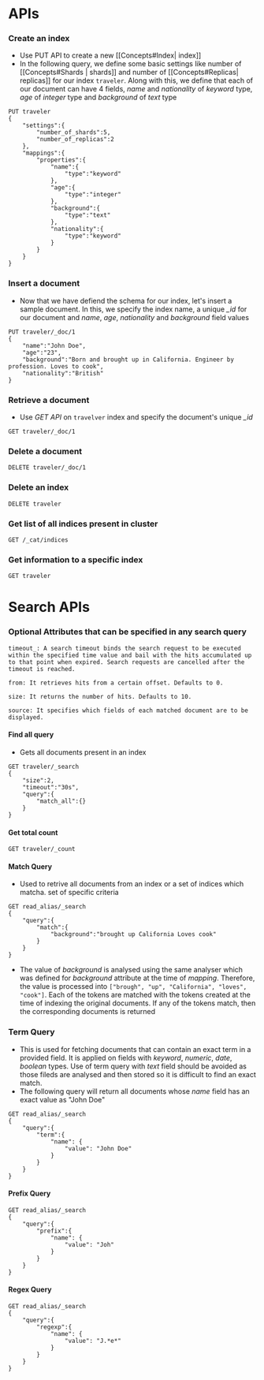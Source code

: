 # APIs
### Create an index
- Use PUT API to create a new [[Concepts#Index| index]]
- In the following query, we define some basic settings like number of [[Concepts#Shards | shards]] and number of [[Concepts#Replicas| replicas]] for our index `traveler`. Along with this, we define that each of our document can have 4 fields, *name* and *nationality* of *keyword* type, *age* of *integer* type and *background* of *text* type
```
PUT traveler  
{  
	"settings":{  
		"number_of_shards":5,  
		"number_of_replicas":2  
	},  
	"mappings":{  
		"properties":{  
			"name":{  
				"type":"keyword"  
			},  
			"age":{  
				"type":"integer"  
			},  
			"background":{  
				"type":"text"  
			},  
			"nationality":{  
				"type":"keyword"  
			}  
		}  
	}  
}
```
### Insert a document
- Now that we have defiend the schema for our index, let's insert a sample document. In this, we specify the index name, a unique *_id* for our document and *name*, *age*, *nationality* and *background* field values
```
PUT traveler/_doc/1  
{  
	"name":"John Doe",  
	"age":"23",  
	"background":"Born and brought up in California. Engineer by profession. Loves to cook",  
	"nationality":"British"  
}
```
### Retrieve a document
- Use *GET API* on `travelver` index and specify the document's unique *_id*
```
GET traveler/_doc/1
```
### Delete a document
```
DELETE traveler/_doc/1
```

### Delete an index
```
DELETE traveler
```
### Get list of all indices present in cluster
```
GET /_cat/indices
```
### Get information to a specific index
```
GET traveler
```

# Search APIs
### Optional Attributes that can be specified in any search query
```
timeout_: A search timeout binds the search request to be executed within the specified time value and bail with the hits accumulated up to that point when expired. Search requests are cancelled after the timeout is reached.

from: It retrieves hits from a certain offset. Defaults to 0.

size: It returns the number of hits. Defaults to 10.

source: It specifies which fields of each matched document are to be displayed.
```
#### Find all query
- Gets all documents present in an index
```
GET traveler/_search  
{  
	"size":2,  
	"timeout":"30s",  
	"query":{  
		"match_all":{}  
	}  
}
```
#### Get total count
```
GET traveler/_count
```
#### Match Query
- Used to retrive all documents from an index or a set of indices which matcha. set of specific criteria
```
GET read_alias/_search  
{  
	"query":{  
		"match":{  
			"background":"brought up California Loves cook"  
		}  
	}  
}
```
- The value of *background* is analysed using the same analyser which was defined for *background* attribute at the time of *mapping*. Therefore, the value is processed into `["brough", "up", "California", "loves", "cook"]`. Each of the tokens are matched with the tokens created at the time of indexing the original documents. If any of the tokens match, then the corresponding documents is returned
### Term Query
- This is used for fetching documents that can contain an exact term in a provided field. It is applied on fields with *keyword*, *numeric*, *date*, *boolean* types. Use of term query with *text* field should be avoided as those fileds are analysed and then stored so it is difficult to find an exact match.
- The following query will return all documents whose *name* field has an exact value as "John Doe"
```
GET read_alias/_search  
{  
	"query":{  
		"term":{
			"name": {
				"value": "John Doe"
			} 
		}  
	}  
}
```

#### Prefix Query
```
GET read_alias/_search  
{  
	"query":{  
		"prefix":{
			"name": {
				"value": "Joh"
			} 
		}  
	}  
}
```
#### Regex Query
```
GET read_alias/_search  
{  
	"query":{  
		"regexp":{
			"name": {
				"value": "J.*e*"
			} 
		}  
	}  
}
```